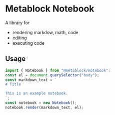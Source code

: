 # Metablock Notebook

A library for

* rendering markdow, math, code
* editing
* executing code

## Usage

```js
import { Notebook } from "@metablock/notebook";
const el = document.querySelector("body");
const markdown_text = `
# Title

This is an example notebook.
`;
const notebook = new Notebook();
notebook.render(markdown_text, el);
```
